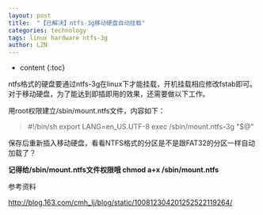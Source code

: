 ```yaml
---
layout: post
title:  "【已解决】ntfs-3g移动硬盘自动挂载" 
categories: technology 
tags: linux hardware ntfs-3g
author: LZN
---
```


* content
{:toc}

ntfs格式的硬盘要通过ntfs-3g在linux下才能挂载，开机挂载相应修改fstab即可。对于移动硬盘，为了能达到即插即用的效果，还需要做以下工作。

用root权限建立/sbin/mount.ntfs文件，内容如下：
<blockquote>#!/bin/sh
export LANG=en_US.UTF-8
exec /sbin/mount.ntfs-3g "$@"</blockquote>
保存后重新插入移动硬盘，看看NTFS格式的分区是不是跟FAT32的分区一样自动加载了？

<strong>记得给/sbin/mount.ntfs文件权限哦 chmod a+x /sbin/mount.ntfs</strong>

参考资料

http://blog.163.com/cmh_lj/blog/static/100812304201252522119264/
